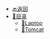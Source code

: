 - [🔙返回](/_index)
- [📇目录](WinNotes/_index)
  - [📑Laptop](WinNotes/laptop.md "Notes for Laptop")
  - [📑Tomcat](WinNotes/tomcat.md "Notes for Tomcat")
